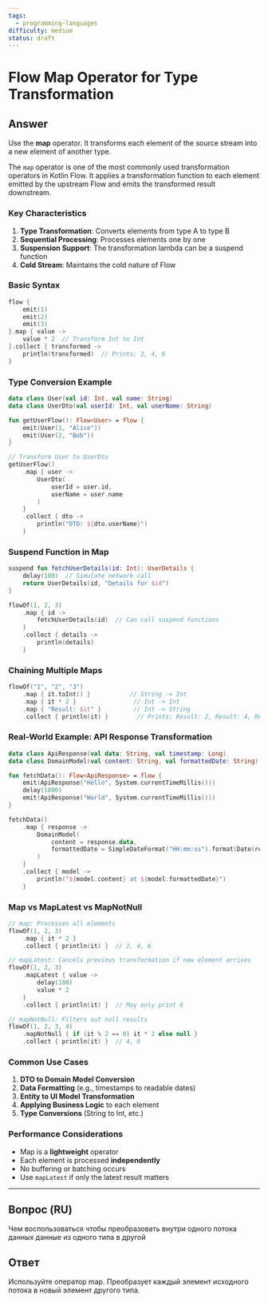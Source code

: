 ```yaml
---
tags:
  - programming-languages
difficulty: medium
status: draft
---
```


# Flow Map Operator for Type Transformation

## Answer

Use the **map** operator. It transforms each element of the source stream into a new element of another type.

The `map` operator is one of the most commonly used transformation operators in Kotlin Flow. It applies a transformation function to each element emitted by the upstream Flow and emits the transformed result downstream.

### Key Characteristics

1. **Type Transformation**: Converts elements from type A to type B
2. **Sequential Processing**: Processes elements one by one
3. **Suspension Support**: The transformation lambda can be a suspend function
4. **Cold Stream**: Maintains the cold nature of Flow

### Basic Syntax

```kotlin
flow {
    emit(1)
    emit(2)
    emit(3)
}.map { value ->
    value * 2  // Transform Int to Int
}.collect { transformed ->
    println(transformed)  // Prints: 2, 4, 6
}
```

### Type Conversion Example

```kotlin
data class User(val id: Int, val name: String)
data class UserDto(val userId: Int, val userName: String)

fun getUserFlow(): Flow<User> = flow {
    emit(User(1, "Alice"))
    emit(User(2, "Bob"))
}

// Transform User to UserDto
getUserFlow()
    .map { user ->
        UserDto(
            userId = user.id,
            userName = user.name
        )
    }
    .collect { dto ->
        println("DTO: ${dto.userName}")
    }
```

### Suspend Function in Map

```kotlin
suspend fun fetchUserDetails(id: Int): UserDetails {
    delay(100)  // Simulate network call
    return UserDetails(id, "Details for $id")
}

flowOf(1, 2, 3)
    .map { id ->
        fetchUserDetails(id)  // Can call suspend functions
    }
    .collect { details ->
        println(details)
    }
```

### Chaining Multiple Maps

```kotlin
flowOf("1", "2", "3")
    .map { it.toInt() }           // String -> Int
    .map { it * 2 }                // Int -> Int
    .map { "Result: $it" }         // Int -> String
    .collect { println(it) }        // Prints: Result: 2, Result: 4, Result: 6
```

### Real-World Example: API Response Transformation

```kotlin
data class ApiResponse(val data: String, val timestamp: Long)
data class DomainModel(val content: String, val formattedDate: String)

fun fetchData(): Flow<ApiResponse> = flow {
    emit(ApiResponse("Hello", System.currentTimeMillis()))
    delay(1000)
    emit(ApiResponse("World", System.currentTimeMillis()))
}

fetchData()
    .map { response ->
        DomainModel(
            content = response.data,
            formattedDate = SimpleDateFormat("HH:mm:ss").format(Date(response.timestamp))
        )
    }
    .collect { model ->
        println("${model.content} at ${model.formattedDate}")
    }
```

### Map vs MapLatest vs MapNotNull

```kotlin
// map: Processes all elements
flowOf(1, 2, 3)
    .map { it * 2 }
    .collect { println(it) }  // 2, 4, 6

// mapLatest: Cancels previous transformation if new element arrives
flowOf(1, 2, 3)
    .mapLatest { value ->
        delay(100)
        value * 2
    }
    .collect { println(it) }  // May only print 6

// mapNotNull: Filters out null results
flowOf(1, 2, 3, 4)
    .mapNotNull { if (it % 2 == 0) it * 2 else null }
    .collect { println(it) }  // 4, 8
```

### Common Use Cases

1. **DTO to Domain Model Conversion**
2. **Data Formatting** (e.g., timestamps to readable dates)
3. **Entity to UI Model Transformation**
4. **Applying Business Logic** to each element
5. **Type Conversions** (String to Int, etc.)

### Performance Considerations

- Map is a **lightweight** operator
- Each element is processed **independently**
- No buffering or batching occurs
- Use `mapLatest` if only the latest result matters

---
## Вопрос (RU)

Чем воспользоваться чтобы преобразовать внутри одного потока данных данные из одного типа в другой

## Ответ

Используйте оператор map. Преобразует каждый элемент исходного потока в новый элемент другого типа.
